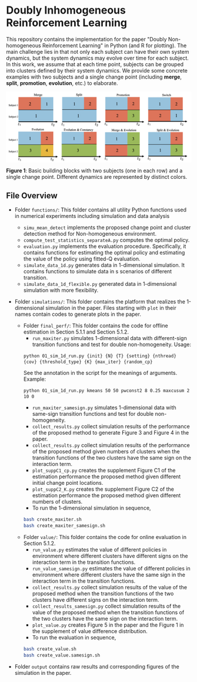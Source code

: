 # Doubly Inhomogeneous Reinforcement Learning

This repository contains the implementation for the paper "Doubly Non-homogeneous Reinforcement Learning" in Python (and R for plotting). The main challenge lies in that not only each subject can have their own system dynamics, but the system dynamics may evolve over time for each subject. In this work, we assume that at each time point, subjects can be grouped into clusters defined by their system dynamics. We provide some concrete examples  with two subjects and a single change point (including **merge**, **split**, **promotion**, **evolution**, etc.) to elaborate.


<img align="center" src="BuildingBlock.png" alt="drawing" width="800">

**Figure 1**: Basic building blocks with two subjects (one in each row) and a single change point. Different dynamics are represented by distinct colors.

## File Overview

- Folder `functions/`: This folder contains all utility Python functions used in numerical experiments including simulation and data analysis
    - `simu_mean_detect` implements the proposed change point and cluster detection method for Non-homogeneous environment.
    - `compute_test_statistics_separateA.py` computes the optimal policy.
    - `evaluation.py` implements the evaluation procedure. Specifically, it contains functions for estimating the optimal policy and estimating the value of the policy using fitted-Q evaluation.
    - `simulate_data_1d.py` generates data in 1-dimensional simulation. It contains functions to simulate data in s scenarios of different transition.
    - `simulate_data_1d_flexible.py` generated data in 1-dimensional simulation with more flexibility.


- Folder `simulations/`: This folder contains the platform that realizes the 1-dimensional simulation in the paper. Files starting with `plot` in their names contain codes to generate plots in the paper. 
    - Folder `final_perf/`: This folder contains the code for offline estimation in Section 5.1.1 and Section 5.1.2.
        - `run_maxiter.py` simulates 1-dimensional data with different-sign transition functions and test for double non-homogeneity. Usage:
        ```console
        python 01_sim_1d_run.py {init} {N} {T} {setting} {nthread} {cov} {threshold_type} {K} {max_iter} {random_cp}
        ```
        See the annotation in the script for the meanings of arguments. Example:
        ```console
        python 01_sim_1d_run.py kmeans 50 50 pwconst2 8 0.25 maxcusum 2 10 0
        ```
        - `run_maxiter_samesign.py` simulates 1-dimensional data with same-sign transition functions and test for double non-homogeneity.
        - `collect_results.py` collect simulation results of the performance of the proposed method to generate Figure 3 and Figure 4 in the paper.
        - `collect_results.py` collect simulation results of the performance of the proposed method given numbers of clusters when the transition functions of the two clusters have the same sign on the interaction term.
        - `plot_suppC1_cp.py` creates the supplement Figure C1 of the estimation performance the proposed method given different initial change point locations. 
        - `plot_suppC2_K.py` creates the supplement Figure C2 of the estimation performance the proposed method given different numbers of clusters. 
        - To run the 1-dimensional simulation in sequence, 
        ```sh
        bash create_maxiter.sh
        bash create_maxiter_samesign.sh
        ```
    - Folder `value/`: This folder contains the code for online evaluation in Section 5.1.2.
        - `run_value.py` estimates the value of different policies in environment where different clusters have different signs on the interaction term in the transition functions.
        - `run_value_samesign.py` estimates the value of different policies in environment where different clusters have the same sign in the interaction term in the transition functions.
        - `collect_results.py` collect simulation results of the value of the proposed method when the transition functions of the two clusters have different signs on the interaction term. 
        - `collect_results_samesign.py` collect simulation results of the value of the proposed method when the transition functions of the two clusters have the same sign on the interaction term. 
        - `plot_value.py` creates Figure 5 in the paper and the Figure 1 in the supplement of value difference distribution. 
        - To run the evaluation in sequence, 
        ```sh
        bash create_value.sh
        bash create_value.samesign.sh
        ```
   
- Folder `output` contains raw results and corresponding figures of the simulation in the paper.
